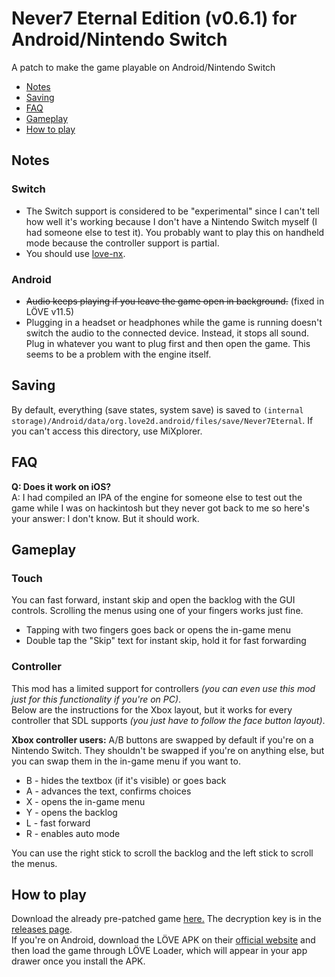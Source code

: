 # Never7 Eternal Edition (v0.6.1) for Android/Nintendo Switch
A patch to make the game playable on Android/Nintendo Switch  
* [Notes](#notes)
* [Saving](#saving)
* [FAQ](#faq)
* [Gameplay](#gameplay)
* [How to play](#how-to-play)

## Notes
### Switch
* The Switch support is considered to be "experimental" since I can't tell how well it's working because I don't have a Nintendo Switch myself (I had someone else to test it). You probably want to play this on handheld mode because the controller support is partial.
* You should use [love-nx](https://github.com/retronx-team/love-nx).
### Android
* ~~Audio keeps playing if you leave the game open in background.~~ (fixed in LÖVE v11.5)
* Plugging in a headset or headphones while the game is running doesn't switch the audio to the connected device. Instead, it stops all sound. Plug in whatever you want to plug first and then open the game. This seems to be a problem with the engine itself.
## Saving
By default, everything (save states, system save) is saved to `(internal storage)/Android/data/org.love2d.android/files/save/Never7Eternal`. If you can't access this directory, use MiXplorer.
## FAQ
**Q: Does it work on iOS?**  
A: I had compiled an IPA of the engine for someone else to test out the game while I was on hackintosh but they never got back to me so here's your answer: I don't know. But it should work.
## Gameplay
### Touch
You can fast forward, instant skip and open the backlog with the GUI controls. Scrolling the menus using one of your fingers works just fine. 
* Tapping with two fingers goes back or opens the in-game menu
* Double tap the "Skip" text for instant skip, hold it for fast forwarding
### Controller
This mod has a limited support for controllers *(you can even use this mod just for this functionality if you're on PC)*.  
Below are the instructions for the Xbox layout, but it works for every controller that SDL supports *(you just have to follow the face button layout)*.  

**Xbox controller users:** A/B buttons are swapped by default if you're on a Nintendo Switch. They shouldn't be swapped if you're on anything else, but you can swap them in the in-game menu if you want to.

* B - hides the textbox (if it's visible) or goes back
* A - advances the text, confirms choices
* X - opens the in-game menu
* Y - opens the backlog
* L - fast forward
* R - enables auto mode

You can use the right stick to scroll the backlog and the left stick to scroll the menus. 
## How to play
Download the already pre-patched game [here.](https://mega.nz/file/UpMQiJzA) 
The decryption key is in the [releases page](https://github.com/Nightdavisao/N7EternalMobile/releases).  
If you're on Android, download the LÖVE APK on their [official website](https://love2d.org/) and then load the game through LÖVE Loader, which will appear in your app drawer once you install the APK.
